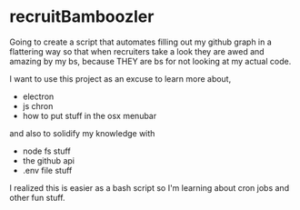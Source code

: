 # recruitBamboozler
Going to create a script that automates filling out my github graph in a flattering way so that when recruiters take a look they are awed and amazing by my bs, because THEY are bs for not looking at my actual code.


I want to use this project as an excuse to learn more about,

- electron
- js chron
- how to put stuff in the osx menubar

and also to solidify my knowledge with
- node fs stuff
- the github api
- .env file stuff


I realized this is easier as a bash script so I'm learning about cron jobs and other fun stuff.
